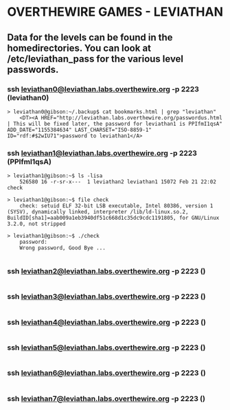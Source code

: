 # OVERTHEWIRE GAMES - LEVIATHAN

## Data for the levels can be found in the homedirectories. You can look at /etc/leviathan_pass for the various level passwords.

### ssh leviathan0@leviathan.labs.overthewire.org -p 2223 (leviathan0)
```
> leviathan0@gibson:~/.backup$ cat bookmarks.html | grep "leviathan"
    <DT><A HREF="http://leviathan.labs.overthewire.org/passwordus.html | This will be fixed later, the password for leviathan1 is PPIfmI1qsA" ADD_DATE="1155384634" LAST_CHARSET="ISO-8859-1" ID="rdf:#$2wIU71">password to leviathan1</A>
```
### ssh leviathan1@leviathan.labs.overthewire.org -p 2223 (PPIfmI1qsA)
```
> leviathan1@gibson:~$ ls -lisa
    526580 16 -r-sr-x---  1 leviathan2 leviathan1 15072 Feb 21 22:02 check

> leviathan1@gibson:~$ file check 
    check: setuid ELF 32-bit LSB executable, Intel 80386, version 1 (SYSV), dynamically linked, interpreter /lib/ld-linux.so.2, BuildID[sha1]=aab009a1eb3940df51c668d1c35dc9cdc1191805, for GNU/Linux 3.2.0, not stripped

> leviathan1@gibson:~$ ./check 
    password: 
    Wrong password, Good Bye ...


```
### ssh leviathan2@leviathan.labs.overthewire.org -p 2223 ()
```

```
### ssh leviathan3@leviathan.labs.overthewire.org -p 2223 ()
```

```
### ssh leviathan4@leviathan.labs.overthewire.org -p 2223 ()
```

```
### ssh leviathan5@leviathan.labs.overthewire.org -p 2223 ()
```

```
### ssh leviathan6@leviathan.labs.overthewire.org -p 2223 ()
```

```
### ssh leviathan7@leviathan.labs.overthewire.org -p 2223 ()
```

```
